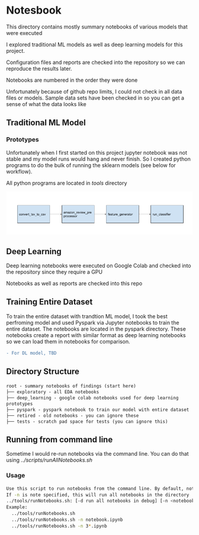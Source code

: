# Notesbook

This directory contains mostly summary notebooks of various models that were executed

I explored traditional ML models as well as deep learning models for this project.

Configuration files and reports are checked into the repository so we can reproduce the results later.

Notebooks are numbered in the order they were done

Unfortunately because of github repo limits, I could not check in all data files or models. Sample data sets have been checked in so you can get a sense of what the data looks like

## Traditional ML Model 

### Prototypes

Unfortunately when I first started on this project jupyter notebook was not stable and my model runs would hang and never finish. So I created python programs to do the bulk of running the sklearn models (see below for workflow).

All python programs are located in *tools* directory

![General ML Workflow](../images/ml-workflow.png)


## Deep Learning

Deep learning notebooks were executed on Google Colab and checked into the repository since they require a GPU

Notebooks as well as reports are checked into this repo

## Training Entire Dataset

To train the entire dataset with trandtion ML model, I took the best perfroming model and used Pyspark via Jupyter notebooks to train the entire dataset. The notebooks are located in the pyspark directory. These notebooks create a report with similar format as deep learning notebooks so we can load them in notebooks for comparison.

```diff
- For DL model, TBD
```

## Directory Structure

```buildoutcfg
root - summary notebooks of findings (start here)
├── exploratory - all EDA notebooks
├── deep_learning - google colab notebooks used for deep learning prototypes
├── pyspark - pyspark notebook to train our model with entire dataset
├── retired - old notebooks - you can ignore these
├── tests - scratch pad space for tests (you can ignore this)
```

## Running from command line

Sometime I would re-run notebooks via the command line. You can do that using *../scripts/runAllNotebooks.sh*

### Usage
```bash
Use this script to run notebooks from the command line. By default, notebooks will be overwritten with the output (including errors)
If -n is note specified, this will run all notebooks in the directory
../tools/runNotebooks.sh: [-d run all notebooks in debug] [-n <notebook> specific notebook or a pattern for notebooks] [-c when running in debug mode, us this to delete temp notebooks]
Example:
  ../tools/runNotebooks.sh
  ../tools/runNotebooks.sh -n notebook.ipynb
  ../tools/runNotebooks.sh -n 3*.ipynb
```




